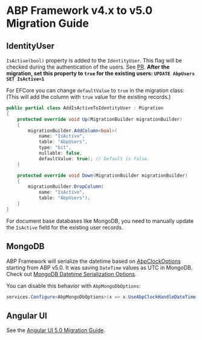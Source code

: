 # ABP Framework v4.x to v5.0 Migration Guide

## IdentityUser

`IsActive(bool)` property is added to the `IdentityUser`. This flag will be checked during the authentication of the users. See [PR](https://github.com/abpframework/abp/pull/10185). **After the migration, set this property to `true` for the existing users: `UPDATE AbpUsers SET IsActive=1`**

For EFCore you can change `defaultValue` to `true` in the migration class:
(This will add the column with `true` value for the existing records.)

```cs
public partial class AddIsActiveToIdentityUser : Migration
{
    protected override void Up(MigrationBuilder migrationBuilder)
    {
        migrationBuilder.AddColumn<bool>(
            name: "IsActive",
            table: "AbpUsers",
            type: "bit",
            nullable: false,
            defaultValue: true); // Default is false.
    }

    protected override void Down(MigrationBuilder migrationBuilder)
    {
        migrationBuilder.DropColumn(
            name: "IsActive",
            table: "AbpUsers");
    }
}
```

For document base databases like MongoDB, you need to manually update the `IsActive` field for the existing user records.
 
## MongoDB

ABP Framework will serialize the datetime based on [AbpClockOptions](https://docs.abp.io/en/abp/latest/Timing#clock-options) starting from ABP v5.0. It was saving `DateTime` values as UTC in MongoDB. Check out [MongoDB Datetime Serialization Options](https://mongodb.github.io/mongo-csharp-driver/2.13/reference/bson/mapping/#datetime-serialization-options).

You can disable this behavior with `AbpMongoDbOptions`:

```cs
services.Configure<AbpMongoDbOptions>(x => x.UseAbpClockHandleDateTime = false);
```

## Angular UI

See the [Angular UI 5.0 Migration Guide](Abp-5_0-Angular.md).
